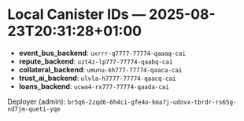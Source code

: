 # Local Canister IDs — 2025-08-23T20:31:28+01:00

- **event_bus_backend**: `uxrrr-q7777-77774-qaaaq-cai`
- **repute_backend**: `uzt4z-lp777-77774-qaabq-cai`
- **collateral_backend**: `umunu-kh777-77774-qaaca-cai`
- **trust_ai_backend**: `ulvla-h7777-77774-qaacq-cai`
- **loans_backend**: `ucwa4-rx777-77774-qaada-cai`

Deployer (admin): `br5q6-2zqd6-6h4ci-gfe4o-kma7j-udnvx-tbrdr-rs65g-nd7jm-queti-yqe`
